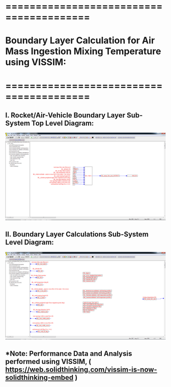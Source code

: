 # ========================================
# Boundary Layer Calculation for Air Mass Ingestion Mixing Temperature using VISSIM:
# ========================================

## I. Rocket/Air-Vehicle Boundary Layer Sub-System Top Level Diagram:

![](./images/image_01.png)

## II. Boundary Layer Calculations Sub-System Level Diagram:

![](./images/image_02.png)

## 
## *Note: Performance Data and Analysis performed using VISSIM, ( https://web.solidthinking.com/vissim-is-now-solidthinking-embed )
